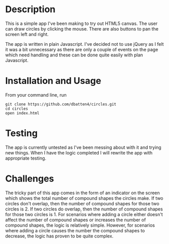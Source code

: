 # Description

This is a simple app I've been making to try out HTML5 canvas. The user can draw
circles by clicking the mouse. There are also buttons to pan the screen left and
right.

The app is written in plain Javascript. I've decided not to use jQuery as I felt
it was a bit unnecessary as there are only a couple of events on the page which
need handling and these can be done quite easily with plan Javascript.

# Installation and Usage

From your command line, run 
```
git clone https://github.com/dbatten4/circles.git
cd circles
open index.html
```

# Testing

The app is currently untested as I've been messing about with it and trying new
things. When I have the logic completed I will rewrite the app with appropriate
testing.

# Challenges

The tricky part of this app comes in the form of an indicator on the
screen which shows the total number of compound shapes the circles make. If two
circles don't overlap, then the number of compound shapes for those two circles
is 2. If two circles do overlap, then the number of compound shapes for those
two circles is 1. For scenarios where adding a circle either doesn't affect the
number of compound shapes or increases the number of compound shapes, the logic
is relatively simple. However, for scenarios where adding a circle causes the
number the compound shapes to decrease, the logic has proven to be quite
complex.
